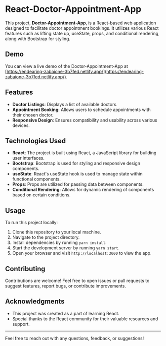 # React-Doctor-Appointment-App

This project, **Doctor-Appointment-App**, is a React-based web application designed to facilitate doctor appointment bookings. It utilizes various React features such as lifting state up, useState, props, and conditional rendering, along with Bootstrap for styling.

## Demo

You can view a live demo of the Doctor-Appointment-App at [https://endearing-zabaione-3b7fed.netlify.app/](https://endearing-zabaione-3b7fed.netlify.app/).

## Features

- **Doctor Listings**: Displays a list of available doctors.
- **Appointment Booking**: Allows users to schedule appointments with their chosen doctor.
- **Responsive Design**: Ensures compatibility and usability across various devices.

## Technologies Used

- **React**: The project is built using React, a JavaScript library for building user interfaces.
- **Bootstrap**: Bootstrap is used for styling and responsive design components.
- **useState**: React's useState hook is used to manage state within functional components.
- **Props**: Props are utilized for passing data between components.
- **Conditional Rendering**: Allows for dynamic rendering of components based on certain conditions.

## Usage

To run this project locally:

1. Clone this repository to your local machine.
2. Navigate to the project directory.
3. Install dependencies by running `yarn install`.
4. Start the development server by running `yarn start`.
5. Open your browser and visit `http://localhost:3000` to view the app.

## Contributing

Contributions are welcome! Feel free to open issues or pull requests to suggest features, report bugs, or contribute improvements.

## Acknowledgments

- This project was created as a part of learning React.
- Special thanks to the React community for their valuable resources and support.

---

Feel free to reach out with any questions, feedback, or suggestions!
